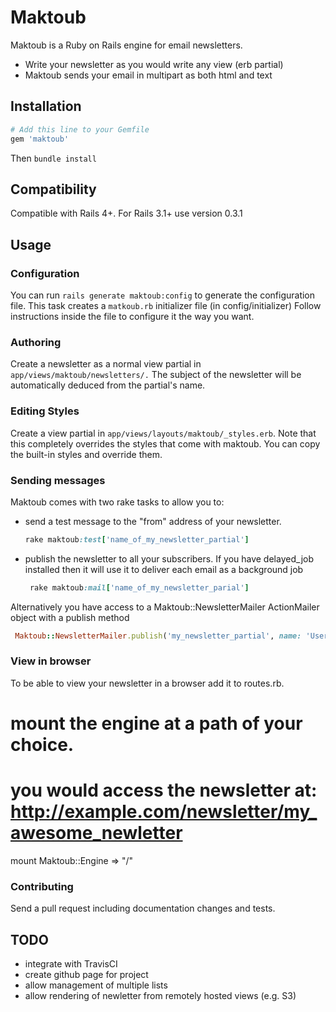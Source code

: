 # Maktoub

Maktoub is a Ruby on Rails engine for email newsletters.
* Write your newsletter as you would write any view (erb partial)
* Maktoub sends your email in multipart as both html and text


## Installation

  ```ruby
  # Add this line to your Gemfile
  gem 'maktoub'
  ```

Then `bundle install`

## Compatibility
  
Compatible with Rails 4+. For Rails 3.1+ use version 0.3.1

## Usage

### Configuration

You can run `rails generate maktoub:config` to generate the configuration file. This task creates a `matkoub.rb` initializer file (in config/initializer)
Follow instructions inside the file to configure it the way you want.

### Authoring

Create a newsletter as a normal view partial in `app/views/maktoub/newsletters/.`
The subject of the newsletter will be automatically deduced from the partial's name.

### Editing Styles

Create a view partial in `app/views/layouts/maktoub/_styles.erb`. Note that this completely overrides the styles that come with maktoub. 
You can copy the built-in styles and override them.

### Sending messages
Maktoub comes with two rake tasks to allow you to:
* send a test message to the "from" address of your newsletter.

  ```ruby
  rake maktoub:test['name_of_my_newsletter_partial']
  ```

* publish the newsletter to all your subscribers. If you have delayed_job installed then it will use it to deliver each email as a background job

  ```ruby
   rake maktoub:mail['name_of_my_newsletter_parial']
  ```

Alternatively you have access to a Maktoub::NewsletterMailer ActionMailer object with a publish method
  ```ruby
   Maktoub::NewsletterMailer.publish('my_newsletter_partial', name: 'User name', email: 'user@example.com')
  ```

### View in browser
To be able to view your newsletter in a browser add it to routes.rb.
  # mount the engine at a path of your choice.
  # you would access the newsletter at: http://example.com/newsletter/my_awesome_newletter
  mount Maktoub::Engine => "/"

### Contributing
Send a pull request including documentation changes and tests. 

## TODO
- integrate with TravisCI
- create github page for project
- allow management of multiple lists
- allow rendering of newletter from remotely hosted views (e.g. S3)


